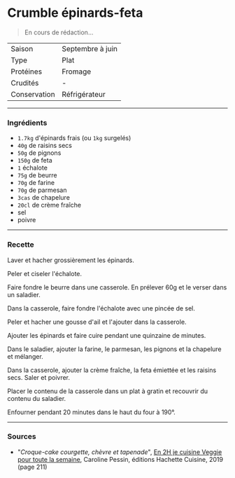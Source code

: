 # Crumble épinards-feta

> En cours de rédaction...

| | |
|:---|:---|
| Saison | Septembre à juin |
| Type | Plat |
| Protéines | Fromage |
| Crudités | - |
| Conservation | Réfrigérateur |

---

### Ingrédients

* `1.7kg` d'épinards frais (ou `1kg` surgelés)
* `40g` de raisins secs
* `50g` de pignons
* `150g` de feta
* `1` échalote
* `75g` de beurre
* `70g` de farine
* `70g` de parmesan
* `3cas` de chapelure
* `20cl` de crème fraîche
* sel
* poivre

---

### Recette

Laver et hacher grossièrement les épinards.

Peler et ciseler l'échalote.

Faire fondre le beurre dans une casserole. En prélever 60g et le verser dans un saladier.

Dans la casserole, faire fondre l'échalote avec une pincée de sel.

Peler et hacher une gousse d'ail et l'ajouter dans la casserole.

Ajouter les épinards et faire cuire pendant une quinzaine de minutes.

Dans le saladier, ajouter la farine, le parmesan, les pignons et la chapelure et mélanger.

Dans la casserole, ajouter la crème fraîche, la feta émiettée et les raisins secs. Saler et poivrer.

Placer le contenu de la casserole dans un plat à gratin et recouvrir du contenu du saladier.

Enfourner pendant 20 minutes dans le haut du four à 190°.

---

### Sources

* "*Croque-cake courgette, chèvre et tapenade*", [En 2H je cuisine Veggie pour toute la semaine](https://www.hachette-pratique.com/en-2h-je-cuisine-veggie-pour-toute-la-semaine-9782017059745), Caroline Pessin, éditions Hachette Cuisine, 2019 (page 211)

